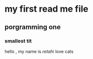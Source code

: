 # my first read me file
## porgramming one 
### smallest tit

hello , my name is *retah*i love cats

